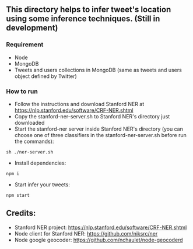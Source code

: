 ## This directory helps to infer tweet's location using some inference techniques. (Still in development)

### Requirement
* Node
* MongoDB
* Tweets and users collections in MongoDB (same as tweets and users object defined by Twitter)

### How to run
* Follow the instructions and download Stanford NER at https://nlp.stanford.edu/software/CRF-NER.shtml
* Copy the stanford-ner-server.sh to Stanford NER's directory just downloaded
* Start the stanford-ner server inside Stanford NER's directory (you can choose one of three classifiers in the stanford-ner-server.sh before run the commands):
```
sh ./ner-server.sh
```
* Install dependencies:
```
npm i
```
* Start infer your tweets:
```
npm start
```

## Credits:
* Stanford NER project: https://nlp.stanford.edu/software/CRF-NER.shtml
* Node client for Stanford NER: https://github.com/niksrc/ner
* Node google geocoder: https://github.com/nchaulet/node-geocoderd
